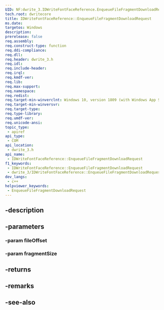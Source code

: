 ```yaml
---
UID: NF:dwrite_3.IDWriteFontFaceReference.EnqueueFileFragmentDownloadRequest
tech.root: dwritecore
title: IDWriteFontFaceReference::EnqueueFileFragmentDownloadRequest
ms.date: 
targetos: Windows
description: 
prerelease: false
req.assembly: 
req.construct-type: function
req.ddi-compliance: 
req.dll: 
req.header: dwrite_3.h
req.idl: 
req.include-header: 
req.irql: 
req.kmdf-ver: 
req.lib: 
req.max-support: 
req.namespace: 
req.redist: 
req.target-min-winverclnt: Windows 10, version 1809 (with Windows App SDK 0.5 or later)
req.target-min-winversvr: 
req.target-type: 
req.type-library: 
req.umdf-ver: 
req.unicode-ansi: 
topic_type:
 - apiref
api_type:
 - COM
api_location:
 - dwrite_3.h
api_name:
 - IDWriteFontFaceReference::EnqueueFileFragmentDownloadRequest
f1_keywords:
 - IDWriteFontFaceReference::EnqueueFileFragmentDownloadRequest
 - dwrite_3/IDWriteFontFaceReference::EnqueueFileFragmentDownloadRequest
dev_langs:
 - c++
helpviewer_keywords:
 - EnqueueFileFragmentDownloadRequest
---
```


## -description

## -parameters

### -param fileOffset

### -param fragmentSize

## -returns

## -remarks

## -see-also


